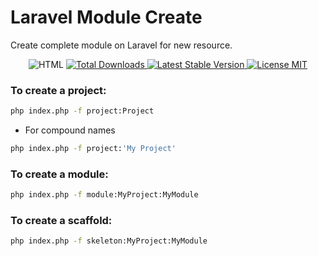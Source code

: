 # Laravel Module Create
Create complete module on Laravel for new resource.


<div style="text-align: center;">
    <img alt="HTML" src="https://img.shields.io/static/v1?label=PHP 8.2&message=PHP&color=blue&labelColor=gray" />
    <a href="https://packagist.org/packages/wr2net/laravel-module-create">
        <img src="https://img.shields.io/packagist/dt/laravel/framework" alt="Total Downloads">
    </a>
    <a href="https://packagist.org/packages/wr2net/laravel-module-create">
        <img src="https://img.shields.io/packagist/v/laravel/framework" alt="Latest Stable Version">
    </a>
    <a href="https://packagist.org/packages/wr2net/laravel-module-create">
        <img alt="License MIT" src="https://img.shields.io/static/v1?label=License&message=MIT&color=49AA26&labelColor=000000"/>
    </a>
</div>

### To create a project:

```bash
php index.php -f project:Project
```
* For compound names
```bash
php index.php -f project:'My Project'
```

### To create a module:
```bash
php index.php -f module:MyProject:MyModule
```

### To create a scaffold:
```bash
php index.php -f skeleton:MyProject:MyModule
```